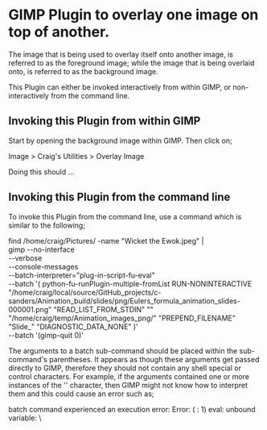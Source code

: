 GIMP Plugin to overlay one image on top of another.
===================================================

The image that is being used to overlay itself onto another image, is referred to as the foreground image; while
the image that is being overlaid onto, is referred to as the background image.

This Plugin can either be invoked interactively from within GIMP, or non-interactively from the command line.


Invoking this Plugin from within GIMP
-------------------------------------

Start by opening the background image within GIMP. Then click on;

  Image > Craig's Utilities > Overlay Image

Doing this should ...


Invoking this Plugin from the command line
------------------------------------------

To invoke this Plugin from the command line, use a command which is similar to the following;

find /home/craig/Pictures/ -name "Wicket the Ewok.jpeg" | \
gimp --no-interface \
     --verbose \
     --console-messages \
     --batch-interpreter="plug-in-script-fu-eval" \
     --batch '(
               python-fu-runPlugin-multiple-fromList
               RUN-NONINTERACTIVE
               "/home/craig/local/source/GitHub_projects/c-sanders/Animation_build/slides/png/Eulers_formula_animation_slides-000001.png"
               "READ_LIST_FROM_STDIN"
               ""
               "/home/craig/temp/Animation_images_png/"
               "PREPEND_FILENAME"
               "Slide_"
               "DIAGNOSTIC_DATA_NONE"
              )' \
     --batch '(gimp-quit 0)'

The arguments to a batch sub-command should be placed within the sub-command's parentheses. It appears as though these arguments get passed directly to
GIMP, therefore they should not contain any shell special or control characters. For example, if the arguments contained one or more instances of the '\'
character, then GIMP might not know how to interpret them and this could cause an error such as;

  batch command experienced an execution error:
  Error: ( : 1) eval: unbound variable: \
